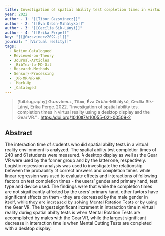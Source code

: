 ```yaml
---
title: Investigation of spatial ability test completion times in virtual reality using a desktop display and the Gear VR
year: 2022
author - 1: "[[Tibor Guzsvinecz]]"
author - 2: "[[Éva Orbán-Mihálykó]]"
author - 3: "[[Cecília Sik-Lányi]]"
author - 4: "[[Erika Perge]]"
key: "[[@Guzsvinecz2022-jl]]"
journal: "[[Virtual reality]]"
tags:
  - Notion-Catalogued
  - Reviewed-on-Theory
  - Journal-Articles
  - _BibTex-to-MD-Git
  - Research-Methods
  - Sensory-Processing
  - _XR-MR-VR-AR
  - _Mark-Up
  - _Cataloged
---
```


> [!bibliography]
> Guzsvinecz, Tibor, Éva Orbán-Mihálykó, Cecília Sik-Lányi, Erika Perge. 2022. “Investigation of spatial ability test completion times in virtual reality using a desktop display and the Gear VR.” . https://doi.org/10.1007/s10055-021-00509-2

## Abstract
The interaction time of students who did spatial ability tests in a virtual reality environment is analyzed. The spatial ability test completion times of 240 and 61 students were measured. A desktop display as well as the Gear VR were used by the former group and by the latter one, respectively. Logistic regression analysis was used to investigate the relationship between the probability of correct answers and completion times, while linear regression was used to evaluate effects and interactions of following factors on test completion times -  the users’ gender and primary hand, test type and device used. The findings were that while the completion times are not significantly affected by the users’ primary hand, other factors have significant effects on them -  they are decreased by the male gender in itself, while they are increased by solving Mental Rotation Tests or by using the Gear VR. The largest significant increment in interaction time in virtual reality during spatial ability tests is when Mental Rotation Tests are accomplished by males with the Gear VR, while the largest significant decrease in interaction time is when Mental Cutting Tests are completed with a desktop display.
